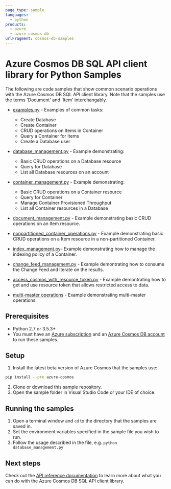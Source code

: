 ```yaml
---
page_type: sample
languages:
  - python
products:
  - azure
  - azure-cosmos-db
urlFragment: cosmos-db-samples
---
```


# Azure Cosmos DB SQL API client library for Python Samples

The following are code samples that show common scenario operations with the Azure Cosmos DB SQL API client library. Note that the samples use the terms 'Document' and 'Item' interchangably.  

* [examples.py](https://github.com/Azure/azure-sdk-for-python/tree/master/sdk/cosmos/azure-cosmos/samples/examples.py) - Examples of common tasks:
    * Create Database
    * Create Container
    * CRUD operations on Items in Container 
    * Query a Container for Items
    * Create a Database user

* [database_management.py](https://github.com/Azure/azure-sdk-for-python/tree/master/sdk/cosmos/azure-cosmos/samples/database_management.py) - Example demonstrating:
    * Basic CRUD operations on a Database resource
    * Query for Database
    * List all Database resources on an account
    
* [container_management.py](https://github.com/Azure/azure-sdk-for-python/tree/master/sdk/cosmos/azure-cosmos/samples/container_management.py) - Example demonstrating:
    * Basic CRUD operations on a Container resource
    * Query for Container
    * Manage Container Provisioned Throughput
    * List all Container resources in a Database

* [document_management.py](https://github.com/Azure/azure-sdk-for-python/tree/master/sdk/cosmos/azure-cosmos/samples/document_management.py) - Example demonstrating basic CRUD operations on an Item resource.

* [nonpartitioned_container_operations.py](https://github.com/Azure/azure-sdk-for-python/tree/master/sdk/cosmos/azure-cosmos/samples/nonpartitioned_container_operations.py) - Example demonstrating basic CRUD operations on a Item resource in a non-partitioned Container.

* [index_management.py](https://github.com/Azure/azure-sdk-for-python/tree/master/sdk/cosmos/azure-cosmos/samples/index_management.py)- Example demonstrating how to manage the indexing policy of a Container. 


* [change_feed_management.py](https://github.com/Azure/azure-sdk-for-python/tree/master/sdk/cosmos/azure-cosmos/samples/change_feed_management.py) - Example demontrating how to consume the Change Feed and iterate on the results. 


* [access_cosmos_with_resource_token.py](https://github.com/Azure/azure-sdk-for-python/tree/master/sdk/cosmos/azure-cosmos/samples/access_cosmos_with_resource_token.py) - Example demontrating how to get and use resource token that allows restricted access to data. 


* [multi-master operations](https://github.com/Azure/azure-sdk-for-python/tree/master/sdk/cosmos/azure-cosmos/samples/MultiMasterOperations) - Example demonstrating multi-master operations. 
  
## Prerequisites
* Python 2.7 or 3.5.3+
* You must have an [Azure subscription](https://azure.microsoft.com/free/) and an
[Azure Cosmos DB account](https://docs.microsoft.com/en-us/azure/cosmos-db/create-sql-api-python#create-a-database-account) to run these samples.

## Setup

1. Install the latest beta version of Azure Cosmos that the samples use:

```bash
pip install --pre azure-cosmos
```

2. Clone or download this sample repository.
3. Open the sample folder in Visual Studio Code or your IDE of choice.

## Running the samples

1. Open a terminal window and `cd` to the directory that the samples are saved in.
2. Set the environment variables specified in the sample file you wish to run.
3. Follow the usage described in the file, e.g. `python database_management.py`

## Next steps

Check out the [API reference documentation](https://azure.github.io/azure-sdk-for-python/ref/Cosmos.html) to learn more about
what you can do with the Azure Cosmos DB SQL API client library.
